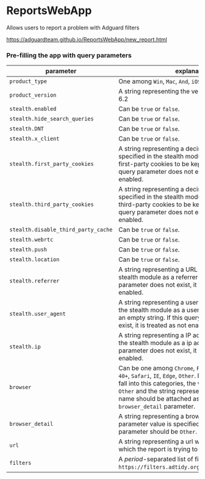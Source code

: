 # ReportsWebApp
Allows users to report a problem with Adguard filters

https://adguardteam.github.io/ReportsWebApp/new_report.html

### Pre-filling the app with query parameters

parameter | explanation
--- | ---
`product_type` | One among `Win`, `Mac`, `And`, `iOS`, `Ext`, `Con`.
`product_version` | A string representing the version number. _Example_: 6.2
`stealth.enabled`| Can be `true` or `false`.
`stealth.hide_search_queries` | Can be `true` or `false`.
`stealth.DNT` | Can be `true` or `false`.
`stealth.x_client` | Can be `true` or `false`.
`stealth.first_party_cookies` | A string representing a decimal number that is specified in the stealth module indicating a time of first-party cookies to be kept in seconds. If this query parameter does not exist, it is treated as not enabled.
`stealth.third_party_cookies` | A string representing a decimal number that is specified in the stealth module indicating a time of third-party cookies to be kept in seconds. If this query parameter does not exist, it is treated as not enabled.
`stealth.disable_third_party_cache` | Can be `true` or `false`.
`stealth.webrtc` |  Can be `true` or `false`.
`stealth.push` |  Can be `true` or `false`.
`stealth.location` |  Can be `true` or `false`.
`stealth.referrer` |  A string representing a URL that is used by the stealth module as a referrer value. If this query parameter does not exist, it is treated as not enabled.
`stealth.user_agent` |  A string representing a user agent that is used by the stealth module as a user agent value. It can be an empty string. If this query parameter does not exist, it is treated as not enabled.
`stealth.ip` |  A string representing a IP address that is used by the stealth module as a ip address. If this query parameter does not exist, it is treated as not enabled.
`browser` |  Can be one among `Chrome`, `Firefox`, `Opera`, `Opera 40+`, `Safari`, `IE`, `Edge`, `Other`. If the browser does not fall into this categories, the value should be set as `Other` and the string representing the browser name should be attached as a value of a `browser_detail` parameter.
`browser_detail` |  A string representing a browser's name. When this parameter value is specified, the value of `browser` parameter should be `Other`.
`url` |  A string representing a url where the problem in which the report is trying to report takes place.
`filters`| A _period_-separated list of filterIds, as specified in `https://filters.adtidy.org/windows/filters.json`.
